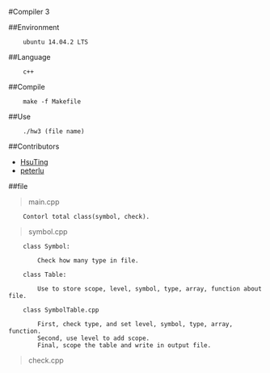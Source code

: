 #Compiler 3

##Environment

```
	ubuntu 14.04.2 LTS
```

##Language

```
	c++
```

##Compile

```
	make -f Makefile
```

##Use

```
	./hw3 (file name)
```

##Contributors

- [HsuTing](https://github.com/HsuTing)
- [peterlu](https://github.com/peterlu14)

##file

> main.cpp

```
	Contorl total class(symbol, check).
```

> symbol.cpp

```
	class Symbol:

		Check how many type in file.

	class Table:

		Use to store scope, level, symbol, type, array, function about file.

	class SymbolTable.cpp

		First, check type, and set level, symbol, type, array, function.
		Second, use level to add scope.
		Final, scope the table and write in output file.
```

> check.cpp

```
```
